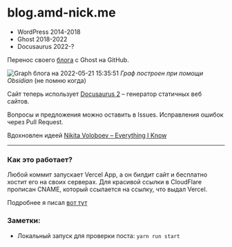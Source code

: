 # blog.amd-nick.me

- WordPress 2014-2018
- Ghost 2018-2022
- Docusaurus 2022-?

Перенос своего [блога](https://blog.amd-nick.me) с Ghost на GitHub.

![Graph блога на 2022-05-21 15:35:51](https://i.imgur.com/zzVv8RJ.png)
_Граф построен при помощи Obsidian_ (не помню когда)

Сайт теперь использует [Docusaurus 2](https://docusaurus.io/) – генератор статичных веб сайтов.

Вопросы и предложения можно оставить в Issues. Исправления ошибок через Pull Request.

Вдохновлен идеей [Nikita Voloboev – Everything I Know](https://wiki.nikiv.dev)

---

### Как это работает?

Любой коммит запускает Vercel App, а он билдит сайт и бесплатно хостит его на своих серверах. Для красивой ссылки в CloudFlare прописан CNAME, который ссылается на ссылку, что выдал Vercel.

Подробнее я писал [вот тут](./blog/2022-05-17-ghost-vs-docusaurus.md)

### Заметки:

- Локальный запуск для проверки поста: `yarn run start`





<!--
## "секретные" заметки

### Скачивание всех remote фоток блога на локалку

Использовал, когда хотел сделать блог полностью локализированным, а потом решил, что оно того не стоит

const fs = require('fs');
const path = require('path');
const axios = require('axios');
const https = require('https');

function findImageUrls(dir) {
	const files = fs.readdirSync(dir);
	const imageUrlPattern = /(http(s?):)([/|.|\w|\s|-])*\.(?:jpg|jpeg|gif|png)/g;
	let urls = {};

	files.forEach(file => {
		const filePath = path.join(dir, file);
		const stats = fs.statSync(filePath);

		if (stats.isDirectory()) {
			const subUrls = findImageUrls(filePath);
			urls = { ...urls, ...subUrls };
		} else if (stats.isFile() && filePath.toLowerCase().endsWith('.md')) {
			const content = fs.readFileSync(filePath, 'utf-8');
			const matches = content.match(imageUrlPattern);

			if (matches) {
				urls[filePath] = matches;
			}
		}
	});

	return urls;
}

function downloadImage(url) {
    axios({
        url,
        responseType: 'stream',
        httpsAgent: new https.Agent({ rejectUnauthorized: false })
    }).then(
        response =>
		new Promise((resolve, reject) => {
			const encodedUrl = encodeURIComponent(url);
			const filename = path.basename(encodedUrl);
			response.data
				.pipe(fs.createWriteStream("output/" + filename))
				.on('finish', () => resolve())
				.on('error', e => reject(e));
		}),
    );
}

async function sleep(ms) {
	return new Promise(resolve => setTimeout(resolve, ms));
}

async function downloadImages(urls) {
	for (const filePath in urls) {
		const imageUrls = urls[filePath];
		for (const imageUrl of imageUrls) {
			console.log("ℹ️ Downloading image: " + imageUrl);
			try {
				downloadImage(imageUrl);
				console.log(`\t✅ Image downloaded`);
				await sleep(50); // Sleep for 1 second before downloading the next image
			} catch (error) {
				console.error(`\t🆘 Failed to download image`);
			}
		}
	}
}

const urls = findImageUrls('./blog');
console.log(urls);

// console.log( downloadImage('http://dl4.joxi.net/drive/2018/07/08/0002/2400/174432/32/abf2035362.png') )

downloadImages(urls);


-->
